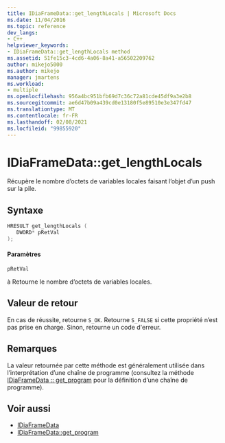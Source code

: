```yaml
---
title: IDiaFrameData::get_lengthLocals | Microsoft Docs
ms.date: 11/04/2016
ms.topic: reference
dev_langs:
- C++
helpviewer_keywords:
- IDiaFrameData::get_lengthLocals method
ms.assetid: 51fe15c3-4cd6-4a06-8a41-a56502209762
author: mikejo5000
ms.author: mikejo
manager: jmartens
ms.workload:
- multiple
ms.openlocfilehash: 956a4bc951bfb69d7c36c72a81cde45df9a3e2b8
ms.sourcegitcommit: ae6d47b09a439cd0e13180f5e89510e3e347fd47
ms.translationtype: MT
ms.contentlocale: fr-FR
ms.lasthandoff: 02/08/2021
ms.locfileid: "99855920"
---
```

# <a name="idiaframedataget_lengthlocals"></a>IDiaFrameData::get_lengthLocals
Récupère le nombre d’octets de variables locales faisant l’objet d’un push sur la pile.

## <a name="syntax"></a>Syntaxe

```C++
HRESULT get_lengthLocals ( 
   DWORD* pRetVal
);
```

#### <a name="parameters"></a>Paramètres
 `pRetVal`

à Retourne le nombre d’octets de variables locales.

## <a name="return-value"></a>Valeur de retour
 En cas de réussite, retourne `S_OK`. Retourne `S_FALSE` si cette propriété n’est pas prise en charge. Sinon, retourne un code d'erreur.

## <a name="remarks"></a>Remarques
 La valeur retournée par cette méthode est généralement utilisée dans l’interprétation d’une chaîne de programme (consultez la méthode [IDiaFrameData :: get_program](../../debugger/debug-interface-access/idiaframedata-get-program.md) pour la définition d’une chaîne de programme).

## <a name="see-also"></a>Voir aussi
- [IDiaFrameData](../../debugger/debug-interface-access/idiaframedata.md)
- [IDiaFrameData::get_program](../../debugger/debug-interface-access/idiaframedata-get-program.md)